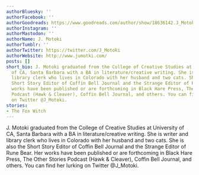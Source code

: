 ```yaml
---
authorBluesky: ''
authorFacebook: ''
authorGoodreads: https://www.goodreads.com/author/show/18636142.J_Motoki
authorInstagram: ''
authorMastodon: ''
authorName: J. Motoki
authorTumblr: ''
authorTwitter: https://twitter.com/J_Motoki
authorWebsite: http://www.jumotki.com/
posts: []
short_bio: J. Motoki graduated from the College of Creative Studies at University
  of CA, Santa Barbara with a BA in literature/creative writing. She is writer and
  library clerk who lives in Colorado with her husband and two cats. She is also the
  Short Story Editor of Coffin Bell Journal and the Strange Editor of Rune Bear. Her
  works have been published or are forthcoming in Black Hare Press, The Other Stories
  Podcast (Hawk & Cleaver), Coffin Bell Journal, and others. You can find her lurking
  on Twitter @J_Motoki.
stories:
- The Fox Witch
---
```


J. Motoki graduated from the College of Creative Studies at University of CA, Santa Barbara with a BA in literature/creative writing. She is writer and library clerk who lives in Colorado with her husband and two cats. She is also the Short Story Editor of Coffin Bell Journal and the Strange Editor of Rune Bear. Her works have been published or are forthcoming in Black Hare Press, The Other Stories Podcast (Hawk & Cleaver), Coffin Bell Journal, and others. You can find her lurking on Twitter @J_Motoki.